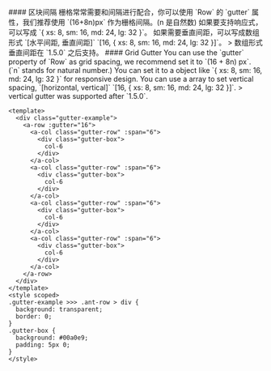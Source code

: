 <cn>
#### 区块间隔
栅格常常需要和间隔进行配合，你可以使用 `Row` 的 `gutter` 属性，我们推荐使用 `(16+8n)px` 作为栅格间隔。(n 是自然数)
如果要支持响应式，可以写成 `{ xs: 8, sm: 16, md: 24, lg: 32 }`。
如果需要垂直间距，可以写成数组形式 `[水平间距, 垂直间距]` `[16, { xs: 8, sm: 16, md: 24, lg: 32 }]`。
> 数组形式垂直间距在 `1.5.0` 之后支持。
</cn>

<us>
#### Grid Gutter
You can use the `gutter` property of `Row` as grid spacing, we recommend set it to `(16 + 8n) px`. (`n` stands for natural number.)
You can set it to a object like `{ xs: 8, sm: 16, md: 24, lg: 32 }` for responsive design.
You can use a array to set vertical spacing, `[horizontal, vertical]` `[16, { xs: 8, sm: 16, md: 24, lg: 32 }]`.
> vertical gutter was supported after `1.5.0`.
</us>

```vue
<template>
  <div class="gutter-example">
    <a-row :gutter="16">
      <a-col class="gutter-row" :span="6">
        <div class="gutter-box">
          col-6
        </div>
      </a-col>
      <a-col class="gutter-row" :span="6">
        <div class="gutter-box">
          col-6
        </div>
      </a-col>
      <a-col class="gutter-row" :span="6">
        <div class="gutter-box">
          col-6
        </div>
      </a-col>
      <a-col class="gutter-row" :span="6">
        <div class="gutter-box">
          col-6
        </div>
      </a-col>
    </a-row>
  </div>
</template>
<style scoped>
.gutter-example >>> .ant-row > div {
  background: transparent;
  border: 0;
}
.gutter-box {
  background: #00a0e9;
  padding: 5px 0;
}
</style>
```
